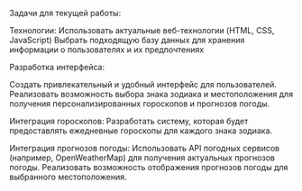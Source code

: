 Задачи для текущей работы:

Технологии: Использовать актуальные веб-технологии (HTML, CSS, JavaScript) Выбрать подходящую базу данных для хранения информации о пользователях и их предпочтениях

Разработка интерфейса:

Создать привлекательный и удобный интерфейс для пользователей.
Реализовать возможность выбора знака зодиака и местоположения для получения персонализированных гороскопов и прогнозов погоды.

Интеграция гороскопов:
Разработать систему, которая будет предоставлять ежедневные гороскопы для каждого знака зодиака.

Интеграция прогнозов погоды:
Использовать API погодных сервисов (например, OpenWeatherMap) для получения актуальных прогнозов погоды.
Реализовать возможность отображения прогнозов погоды для выбранного местоположения.


